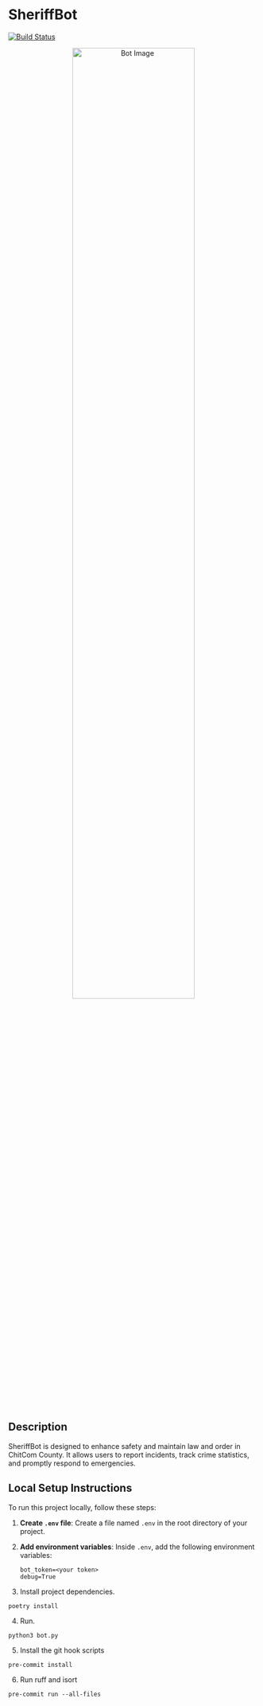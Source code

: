 # SheriffBot

[![Build Status](https://github.com/42musaev/ChitBot/actions/workflows/.deploy.yml/badge.svg)](https://github.com/42musaev/ChitBot/actions/workflows/.deploy.yml)

<p align="center">
  <img src="https://i.imgur.com/a06cFCU.jpeg" alt="Bot Image" style="width: 70%; height: 70%">
</p>

## Description

SheriffBot is designed to enhance safety and maintain law and order in ChitCom County. It allows users to report
incidents, track crime statistics, and promptly respond to emergencies.

## Local Setup Instructions

To run this project locally, follow these steps:

1. **Create `.env` file**: Create a file named `.env` in the root directory of your project.

2. **Add environment variables**: Inside `.env`, add the following environment variables:
   ```plaintext
   bot_token=<your token>
   debug=True

3. Install project dependencies.

```shell
poetry install
```

4. Run.

```shell
python3 bot.py
```

5. Install the git hook scripts

```shell
pre-commit install
```

6. Run ruff and isort

```shell
pre-commit run --all-files
```
